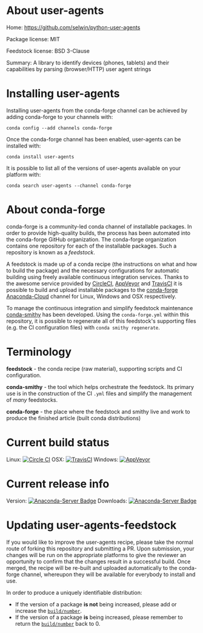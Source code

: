 About user-agents
=================

Home: https://github.com/selwin/python-user-agents

Package license: MIT

Feedstock license: BSD 3-Clause

Summary: A library to identify devices (phones, tablets) and their capabilities by parsing (browser/HTTP) user agent strings



Installing user-agents
======================

Installing user-agents from the conda-forge channel can be achieved by adding conda-forge to your channels with:

```
conda config --add channels conda-forge
```

Once the conda-forge channel has been enabled, user-agents can be installed with:

```
conda install user-agents
```

It is possible to list all of the versions of user-agents available on your platform with:

```
conda search user-agents --channel conda-forge
```


About conda-forge
=================

conda-forge is a community-led conda channel of installable packages.
In order to provide high-quality builds, the process has been automated into the
conda-forge GitHub organization. The conda-forge organization contains one repository
for each of the installable packages. Such a repository is known as a *feedstock*.

A feedstock is made up of a conda recipe (the instructions on what and how to build
the package) and the necessary configurations for automatic building using freely
available continuous integration services. Thanks to the awesome service provided by
[CircleCI](https://circleci.com/), [AppVeyor](http://www.appveyor.com/)
and [TravisCI](https://travis-ci.org/) it is possible to build and upload installable
packages to the [conda-forge](https://anaconda.org/conda-forge)
[Anaconda-Cloud](http://docs.anaconda.org/) channel for Linux, Windows and OSX respectively.

To manage the continuous integration and simplify feedstock maintenance
[conda-smithy](http://github.com/conda-forge/conda-smithy) has been developed.
Using the ``conda-forge.yml`` within this repository, it is possible to regenerate all of
this feedstock's supporting files (e.g. the CI configuration files) with ``conda smithy regenerate``.


Terminology
===========

**feedstock** - the conda recipe (raw material), supporting scripts and CI configuration.

**conda-smithy** - the tool which helps orchestrate the feedstock.
                   Its primary use is in the construction of the CI ``.yml`` files
                   and simplify the management of *many* feedstocks.

**conda-forge** - the place where the feedstock and smithy live and work to
                  produce the finished article (built conda distributions)

Current build status
====================

Linux: [![Circle CI](https://circleci.com/gh/conda-forge/user-agents-feedstock.svg?style=svg)](https://circleci.com/gh/conda-forge/user-agents-feedstock)
OSX: [![TravisCI](https://travis-ci.org/conda-forge/user-agents-feedstock.svg?branch=master)](https://travis-ci.org/conda-forge/user-agents-feedstock)
Windows: [![AppVeyor](https://ci.appveyor.com/api/projects/status/github/conda-forge/user-agents-feedstock?svg=True)](https://ci.appveyor.com/project/conda-forge/user-agents-feedstock/branch/master)

Current release info
====================
Version: [![Anaconda-Server Badge](https://anaconda.org/conda-forge/user-agents/badges/version.svg)](https://anaconda.org/conda-forge/user-agents)
Downloads: [![Anaconda-Server Badge](https://anaconda.org/conda-forge/user-agents/badges/downloads.svg)](https://anaconda.org/conda-forge/user-agents)


Updating user-agents-feedstock
==============================

If you would like to improve the user-agents recipe, please take the normal
route of forking this repository and submitting a PR. Upon submission, your changes will
be run on the appropriate platforms to give the reviewer an opportunity to confirm that the
changes result in a successful build. Once merged, the recipe will be re-built and uploaded
automatically to the conda-forge channel, whereupon they will be available for everybody to
install and use.

In order to produce a uniquely identifiable distribution:
 * If the version of a package **is not** being increased, please add or increase
   the [``build/number``](http://conda.pydata.org/docs/building/meta-yaml.html#build-number-and-string).
 * If the version of a package **is** being increased, please remember to return
   the [``build/number``](http://conda.pydata.org/docs/building/meta-yaml.html#build-number-and-string)
   back to 0.
